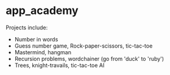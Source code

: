 # app_academy

Projects include:
 - Number in words
 - Guess number game, Rock-paper-scissors, tic-tac-toe
 - Mastermind, hangman
 - Recursion problems, wordchainer (go from 'duck' to 'ruby')
 - Trees, knight-travails, tic-tac-toe AI
